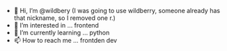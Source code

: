 - 👋 Hi, I’m @wildbery (I was going to use wildberry, someone already has that nickname, so I removed one r.)
- 👀 I’m interested in ... frontend
- 🌱 I’m currently learning ... python
- 📫 How to reach me ... frontden dev

<!---
wildbery/wildbery is a ✨ special ✨ repository because its `README.md` (this file) appears on your GitHub profile.
You can click the Preview link to take a look at your changes.
--->
